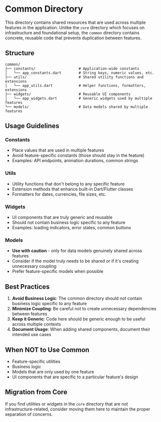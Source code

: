 # Common Directory

This directory contains shared resources that are used across multiple features in the application. Unlike the `core` directory which focuses on infrastructure and foundational setup, the `common` directory contains concrete, reusable code that prevents duplication between features.

## Structure

```
common/
├── constants/                    # Application-wide constants
│   └── app_constants.dart        # String keys, numeric values, etc.
├── utils/                        # Shared utility functions and extensions
│   └── app_utils.dart            # Helper functions, formatters, extensions
├── widgets/                      # Reusable UI components
│   └── app_widgets.dart          # Generic widgets used by multiple features
└── models/                       # Data models shared by multiple features
```

## Usage Guidelines

### Constants
- Place values that are used in multiple features
- Avoid feature-specific constants (those should stay in the feature)
- Examples: API endpoints, animation durations, common strings

### Utils
- Utility functions that don't belong to any specific feature
- Extension methods that enhance built-in Dart/Flutter classes
- Formatters for dates, currencies, file sizes, etc.

### Widgets
- UI components that are truly generic and reusable
- Should not contain business logic specific to any feature
- Examples: loading indicators, error states, common buttons

### Models
- **Use with caution** - only for data models genuinely shared across features
- Consider if the model truly needs to be shared or if it's creating unnecessary coupling
- Prefer feature-specific models when possible

## Best Practices

1. **Avoid Business Logic**: The common directory should not contain business logic specific to any feature
2. **Minimize Coupling**: Be careful not to create unnecessary dependencies between features
3. **Keep it Generic**: Code here should be generic enough to be useful across multiple contexts
4. **Document Usage**: When adding shared components, document their intended use cases

## When NOT to Use Common

- Feature-specific utilities
- Business logic
- Models that are only used by one feature
- UI components that are specific to a particular feature's design

## Migration from Core

If you find utilities or widgets in the `core` directory that are not infrastructure-related, consider moving them here to maintain the proper separation of concerns.
